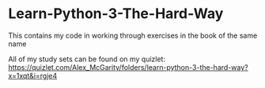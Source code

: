 # Learn-Python-3-The-Hard-Way
This contains my code in working through exercises in the book of the same name

All of my study sets can be found on my quizlet:
https://quizlet.com/Alex_McGarity/folders/learn-python-3-the-hard-way?x=1xqt&i=rgje4
